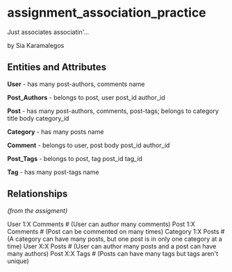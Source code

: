 # assignment_association_practice
Just associates associatin'...

by Sia Karamalegos

## Entities and Attributes

**User** - has many post-authors, comments
  name

**Post_Authors** - belongs to post, user
  post_id
  author_id

**Post** - has many post-authors, comments, post-tags; belongs to category
  title
  body
  category_id

**Category** - has many posts
  name

**Comment** - belongs to user, post
  body
  post_id
  author_id

**Post_Tags** - belongs to post, tag
  post_id
  tag_id

**Tag** - has many post-tags
  name

## Relationships

*(from the assigment)*

User 1:X Comments   # (User can author many comments)
Post 1:X Comments   # (Post can be commented on many times)
Category 1:X Posts # (A category can have many posts, but one post is in only one category at a time)
User X:X Posts      # (User can author many posts and a post can have many authors)
Post X:X Tags       # (Posts can have many tags but tags aren't unique)

